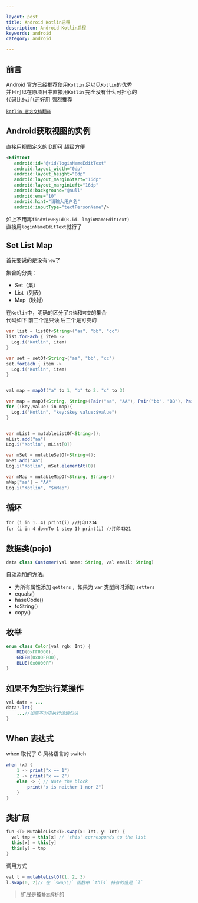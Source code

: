```yaml
---

layout: post
title: Android Kotlin启程
description: Android Kotlin启程
keywords: android
category: android

---
```



## 前言

  Android 官方已经推荐使用`Kotlin`   足以见`Kotlin`的优秀   
  并且可以在原项目中直接用`Kotlin` 完全没有什么可担心的  
  代码比`Swift`还好用 强烈推荐
  
  [`kotlin 官方文档翻译`](https://github.com/huanglizhuo/kotlin-in-chinese)
  
## Android获取视图的实例

直接用视图定义的ID即可  超级方便
 
 ```xml
<EditText
    android:id="@+id/loginNameEditText"
    android:layout_width="0dp"
    android:layout_height="0dp"
    android:layout_marginStart="16dp"
    android:layout_marginLeft="16dp"
    android:background="@null"
    android:ems="10"
    android:hint="请输入用户名"
    android:inputType="textPersonName"/>
 ```
 
 如上不用再`findViewById(R.id. loginNameEditText)`  
 直接用`loginNameEditText`就行了
 
## Set List Map

首先要说的是没有`new`了  

集合的分类：

+ Set（集）
+ List（列表）
+ Map（映射）


在`Kotlin`中，明确的区分了`只读`和`可变`的集合  
代码如下 前三个是只读 后三个是可变的

```java
var list = listOf<String>("aa", "bb", "cc")
list.forEach { item ->
  Log.i("Kotlin", item)
}

var set = setOf<String>("aa", "bb", "cc")
set.forEach { item ->
  Log.i("Kotlin", item)
}


val map = mapOf("a" to 1, "b" to 2, "c" to 3)

var map = mapOf<String, String>(Pair("aa", "AA"), Pair("bb", "BB"), Pair("cc", "CC"));
for ((key,value) in map){
  Log.i("Kotlin", "key:$key value:$value")
}


var mList = mutableListOf<String>();
mList.add("aa")
Log.i("Kotlin", mList[0])

var mSet = mutableSetOf<String>();
mSet.add("aa")
Log.i("Kotlin", mSet.elementAt(0))

var mMap = mutableMapOf<String, String>()
mMap["aa"] = "AA"
Log.i("Kotlin", "$mMap")
```


## 循环

```
for (i in 1..4) print(i) //打印1234
for (i in 4 downTo 1 step 1) print(i) //打印4321
```

## 数据类(pojo)

```java
data class Customer(val name: String, val email: String)
```
自动添加的方法:

+ 为所有属性添加 `getters` ，如果为 `var` 类型同时添加 `setters` 
+ equals()   
+ haseCode()  
+ toString()   
+ copy()   


## 枚举

```java
enum class Color(val rgb: Int) {
    RED(0xFF0000),
    GREEN(0x00FF00),
    BLUE(0x0000FF)
}
```

## 如果不为空执行某操作

```java
val date = ...
data?.let{
    ...//如果不为空执行该语句块
}
```


## When 表达式

when 取代了 C 风格语言的 switch 

```java
when (x) {
    1 -> print("x == 1")
    2 -> print("x == 2")
    else -> { // Note the block
        print("x is neither 1 nor 2")
    }
}
```


## 类扩展

```java
fun <T> MutableList<T>.swap(x: Int, y: Int) {
  val tmp = this[x] // 'this' corresponds to the list
  this[x] = this[y]
  this[y] = tmp
}
```

调用方式

```java
val l = mutableListOf(1, 2, 3)
l.swap(0, 2)// 在 `swap()` 函数中 `this` 持有的值是 `l`
```

> 扩展是被`静态解析`的
